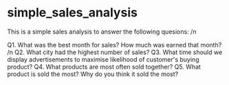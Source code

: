 # simple_sales_analysis

This is a simple sales analysis to answer the following quesions: /n

Q1. What was the best month for sales? How much was earned that month? /n
Q2. What city had the highest number of sales?
Q3. What time should we display advertisements to maximise likelihood of customer's buying product?
Q4. What products are most often sold together?
Q5. What product is sold the most? Why do you think it sold the most?
